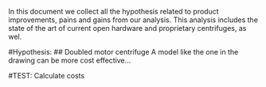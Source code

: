 In this document we collect all the hypothesis related to product improvements, pains and gains from our analysis. This analysis includes the state of the art of current open hardware and proprietary centrifuges, as wel.

#Hypothesis: ## Doubled motor centrifuge
A model like the one in the drawing can be more cost effective...


#TEST: Calculate costs
